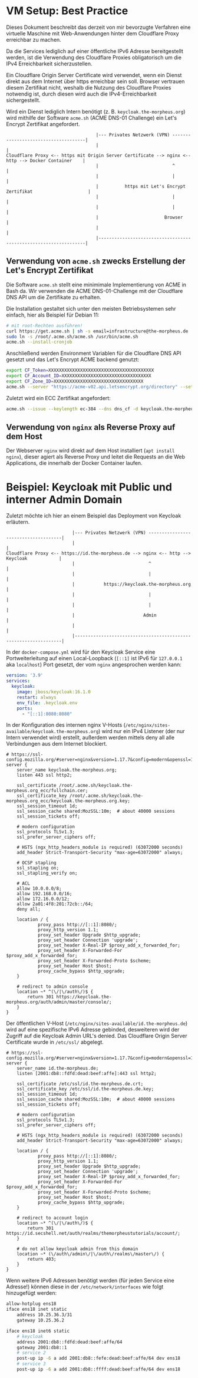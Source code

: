 # VM Setup: Best Practice
Dieses Dokument beschreibt das derzeit von mir bevorzugte Verfahren eine virtuelle Maschine mit Web-Anwendungen hinter dem Cloudflare Proxy erreichbar zu machen.

Da die Services lediglich auf einer öffentliche IPv6 Adresse bereitgestellt werden, ist die Verwendung des Cloudflare Proxies obligatorisch um die IPv4 Erreichbarkeit sicherzustellen. 

Ein Cloudflare Origin Server Certificate wird verwendet, wenn ein Dienst direkt aus dem Internet über https erreichbar sein soll. Browser vertrauen diesem Zertifikat nicht, weshalb die Nutzung des Cloudflare Proxies notwendig ist, durch diesen wird auch die IPv4-Erreichbarkeit sichergestellt.

Wird ein Dienst lediglich Intern benötigt (z. B. `keycloak.the-morpheus.org`) wird mithilfe der Software `acme.sh` (ACME DNS-01 Challenge) ein Let's Encrypt Zertifikat angefordert.

```
                                  |--- Privates Netzwerk (VPN) -------------------------------------|
                                  |                                                                 |
Cloudflare Proxy <-- https mit Origin Server Certificate --> nginx <-- http --> Docker Container    |
                                  |                            ^                                    |
                                  |                            |                                    |
                                  |          https mit Let's Encrypt Zertifikat                     |
                                  |                            |                                    |
                                  |                            |                                    |
                                  |                         Browser                                 |
                                  |                                                                 |
                                  |-----------------------------------------------------------------|
```

## Verwendung von `acme.sh` zwecks Erstellung der Let's Encrypt Zertifikat
Die Software `acme.sh` stellt eine minimimale Implementierung von ACME in Bash da. Wir verwenden die ACME DNS-01-Challenge mit der Cloudflare DNS API um die Zertifikate zu erhalten.

Die Installation gestaltet sich unter den meisten Betriebsystemen sehr einfach, hier als Beispiel für Debian 11:
```bash
# mit root-Rechten ausführen!
curl https://get.acme.sh | sh -s email=infrastructure@the-morpheus.de
sudo ln -s /root/.acme.sh/acme.sh /usr/bin/acme.sh
acme.sh --install-cronjob
```

Anschließend werden Environment Variablen für die Cloudflare DNS API gesetzt und das Let's Encrypt ACME backend genutzt:
```bash
export CF_Token=XXXXXXXXXXXXXXXXXXXXXXXXXXXXXXXXXXXXXXXX
export CF_Account_ID=XXXXXXXXXXXXXXXXXXXXXXXXXXXXXXXXXX
export CF_Zone_ID=XXXXXXXXXXXXXXXXXXXXXXXXXXXXXXXXXX
acme.sh --server "https://acme-v02.api.letsencrypt.org/directory" --set-default-ca
```

Zuletzt wird ein ECC Zertifikat angefordert:
```bash
acme.sh --issue --keylength ec-384 --dns dns_cf -d keycloak.the-morpheus.org
```

## Verwendung von `nginx` als Reverse Proxy auf dem Host
Der Webserver `nginx` wird direkt auf dem Host installiert (`apt install nginx`), dieser agiert als Reverse Proxy und leitet die Requests an die Web Applications, die innerhalb der Docker Container laufen.


# Beispiel: Keycloak mit Public und interner Admin Domain 
Zuletzt möchte ich hier an einem Beispiel das Deployment von Keycloak erläutern.

```
                         |--- Privates Netzwerk (VPN) -------------------------------------|
                         |                                                                 |
Cloudflare Proxy <-- https://id.the-morpheus.de --> nginx <-- http --> Keycloak            |
                         |                            ^                                    |
                         |                            |                                    |
                         |           https://keycloak.the-morpheus.org                     |
                         |                            |                                    |
                         |                            |                                    |
                         |                          Admin                                  |
                         |                                                                 |
                         |-----------------------------------------------------------------|
```

In der `docker-compose.yml` wird für den Keycloak Service eine Portweiterleitung auf einen Local-Loopback (`[::1]` ist IPv6 für `127.0.0.1` aka `localhost`) Port gesetzt, der vom `nginx` angesprochen werden kann: 
```yml
version: '3.9'
services:
  keycloak:
    image: jboss/keycloak:16.1.0
    restart: always
    env_file: .keycloak.env
    ports:
      - "[::1]:8080:8080"
```

In der Konfiguration des internen nginx V-Hosts (`/etc/nginx/sites-available/keycloak.the-morpheus.org`) wird nur ein IPv4 Listener (der nur Intern verwendet wird) erstellt, außerdem werden mittels deny all alle Verbindungen aus dem Internet blockiert. 
```nginx
# https://ssl-config.mozilla.org/#server=nginx&version=1.17.7&config=modern&openssl=1.1.1d&guideline=5.6
server {
    server_name keycloak.the-morpheus.org;
    listen 443 ssl http2;

    ssl_certificate /root/.acme.sh/keycloak.the-morpheus.org_ecc/fullchain.cer;
    ssl_certificate_key /root/.acme.sh/keycloak.the-morpheus.org_ecc/keycloak.the-morpheus.org.key;
    ssl_session_timeout 1d;
    ssl_session_cache shared:MozSSL:10m;  # about 40000 sessions
    ssl_session_tickets off;

    # modern configuration
    ssl_protocols TLSv1.3;
    ssl_prefer_server_ciphers off;

    # HSTS (ngx_http_headers_module is required) (63072000 seconds)
    add_header Strict-Transport-Security "max-age=63072000" always;

    # OCSP stapling
    ssl_stapling on;
    ssl_stapling_verify on;

    # ACL
    allow 10.0.0.0/8;
    allow 192.168.0.0/16;
    allow 172.16.0.0/12;
    allow 2a01:4f8:201:72cb::/64;
    deny all;

    location / {
            proxy_pass http://[::1]:8080/;
            proxy_http_version 1.1;
            proxy_set_header Upgrade $http_upgrade;
            proxy_set_header Connection 'upgrade';
            proxy_set_header X-Real-IP $proxy_add_x_forwarded_for;
            proxy_set_header X-Forwarded-For $proxy_add_x_forwarded_for;
            proxy_set_header X-Forwarded-Proto $scheme;
            proxy_set_header Host $host;
            proxy_cache_bypass $http_upgrade;
    }
    
    # redirect to admin console
    location ~* ^(\/|\/auth\/)$ {
        return 301 https://keycloak.the-morpheus.org/auth/admin/master/console/;
    }
}
```

Der öffentlichen V-Host (`/etc/nginx/sites-available/id.the-morpheus.de`) wird auf eine spezifische IPv6 Adresse gebinded, desweiteren wird der Zugriff auf die Keycloak Admin URL's denied. Das Cloudflare Origin Server Certificate wurde in `/etc/ssl/` abgelegt.
```nginx
# https://ssl-config.mozilla.org/#server=nginx&version=1.17.7&config=modern&openssl=1.1.1d&guideline=5.6
server {
    server_name id.the-morpheus.de;
    listen [2001:db8::fdfd:dead:beef:affe]:443 ssl http2;

    ssl_certificate /etc/ssl/id.the-morpheus.de.crt;
    ssl_certificate_key /etc/ssl/id.the-morpheus.de.key;
    ssl_session_timeout 1d;
    ssl_session_cache shared:MozSSL:10m;  # about 40000 sessions
    ssl_session_tickets off;

    # modern configuration
    ssl_protocols TLSv1.3;
    ssl_prefer_server_ciphers off;

    # HSTS (ngx_http_headers_module is required) (63072000 seconds)
    add_header Strict-Transport-Security "max-age=63072000" always;

    location / {
            proxy_pass http://[::1]:8080/;
            proxy_http_version 1.1;
            proxy_set_header Upgrade $http_upgrade;
            proxy_set_header Connection 'upgrade';
            proxy_set_header X-Real-IP $proxy_add_x_forwarded_for;
            proxy_set_header X-Forwarded-For $proxy_add_x_forwarded_for;
            proxy_set_header X-Forwarded-Proto $scheme;
            proxy_set_header Host $host;
            proxy_cache_bypass $http_upgrade;
    }

    # redirect to account login
    location ~* ^(\/|\/auth\/)$ {
        return 301 https://id.secshell.net/auth/realms/themorpheustutorials/account/;
    }

    # do not allow keycloak admin from this domain
    location ~* (\/auth\/admin\/|\/auth\/realms\/master\/) {
        return 403;
    }
}
```

Wenn weitere IPv6 Adressen benötigt werden (für jeden Service eine Adresse!) können diese in der `/etc/network/interfaces` wie folgt hinzugefügt werden:
```sh
allow-hotplug ens18
iface ens18 inet static
    address 10.25.36.3/31
    gateway 10.25.36.2

iface ens18 inet6 static
    # keycloak
    address 2001:db8::fdfd:dead:beef:affe/64
    gateway 2001:db8::1
    # service 2
    post-up ip -6 a add 2001:db8::fefe:dead:beef:affe/64 dev ens18
    # service 3
    post-up ip -6 a add 2001:db8::ffff:dead:beef:affe/64 dev ens18
```
